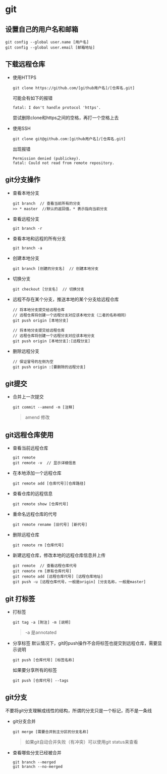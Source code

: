 # git

## 设置自己的用户名和邮箱

``` shell
git config --global user.name [用户名]
git config --global user.email [邮箱地址]
```

## 下载远程仓库

- 使用HTTPS  
    ``` shell
    git clone https://github.com/[github用户名]/[仓库名.git]
    ```
    可能会有如下的报错  
    ``` shell
    fatal: I don't handle protocol 'https'.
    ```
    尝试删除clone和https之间的空格，再打一个空格上去

- 使用SSH
    ``` shell
    git clone git@github.com:[github用户名]/[仓库名.git]
    ```
    出现报错
    ``` shell
    Permission denied (publickey).
    fatal: Could not read from remote repository.
    ```

## git分支操作

- 查看本地分支
    ``` shell
    git branch  // 查看当前所有的分支
    >> * master  //默认的返回值，* 表示指向当前分支
    ```

- 查看远程分支
    ``` shell
    git branch -r
    ```

- 查看本地和远程的所有分支
    ``` shell
    git branch -a
    ```

- 创建本地分支
    ``` shell
    git branch [创建的分支名]  // 创建本地分支
    ```

- 切换分支
    ``` shell
    git checkout [分支名]  // 切换分支
    ```

- 远程不存在某个分支，推送本地的某个分支给远程仓库
    ``` shell
    // 将本地分支提交给远程仓库
    // 远程仓库将创建一个远程分支对应该本地分支（二者的名称相同）
    git push origin [本地分支]

    // 将本地分支提交给远程仓库
    // 远程仓库将创建一个远程分支对应该本地分支
    git push origin [本地分支]:[远程分支]  
    ```

- 删除远程分支
    ``` shell
    // 保证冒号的左侧为空
    git push origin :[要删除的远程分支]  
    ```

## git提交

- 合并上一次提交

    ``` shell
    git commit --amend -m [注释]
    ```
    > amend 修改

## git远程仓库使用

- 查看当前远程仓库
    ``` shell
    git remote
    git remote -v  // 显示详细信息
    ```

- 在本地添加一个远程仓库
    ``` shell
    git remote add [仓库代号][仓库路径]
    ```

- 查看仓库的远程信息
    ``` shell
    git remote show [仓库代号]
    ```

- 重命名远程仓库的代号
    ``` shell
    git remote rename [旧代号] [新代号]
    ```

- 删除远程仓库
    ``` shell
    git remote rm [仓库代号]
    ```

- 新建远程仓库，修改本地的远程仓库信息并上传
    ``` shell
    git remote  // 查看远程仓库代号
    git remote rm [原有仓库代号]
    git remote add [远程仓库代号] [远程仓库地址]
    git push -u [远程仓库代号，一般是origin] [分支名称，一般是master]
    ```

## git 打标签

- 打标签
    ``` shell
    git tag -a [附注] -m [说明]
    ```
    > -a 是annotated

- 分享标签
    默认情况下，git的push操作不会将标签也提交到远程仓库，需要显示说明
    ``` shell
    git push [仓库代号] [标签名称]
    ```
    如果要分享所有的标签
    ``` shell
    git push [仓库代号] --tags
    ```

## git分支
不要将git分支理解成线性的结构，所谓的分支只是一个标记，而不是一条线

- git分支合并
    ``` shell
    git merge [需要合并到主分区的分支名称]
    ```
    > 如果git自动合并失败（有冲突）可以使用git status来查看

- 查看哪些分支已经被合并
    ``` shell
    git branch --merged
    git branch --no-merged
    ```